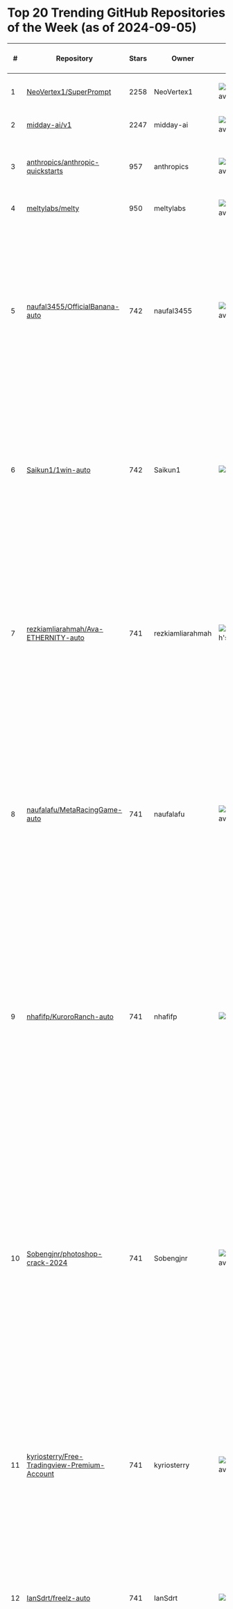 # Top 20 Trending GitHub Repositories of the Week (as of 2024-09-05)

| # | Repository | Stars | Owner | Avatar | Description | Topics | URL | Created At | Updated At | Pushed At | Git URL | SSH URL | Clone URL | SVN URL | Homepage | Size | Language | Forks Count | Open Issues Count | Default Branch | License |
|---|------------|-------|-------|--------|-------------|--------|-----|------------|------------|-----------|---------|---------|-----------|---------|----------|------|----------|--------------|-------------------|----------------|---------|
| 1 | [NeoVertex1/SuperPrompt](https://github.com/NeoVertex1/SuperPrompt) | 2258 | NeoVertex1 | ![NeoVertex1's avatar](https://avatars.githubusercontent.com/u/176629654?v=4) | SuperPrompt is an attempt to engineer prompts that might help us understand AI agents. | ai, ml, prompt-engineering, prompts, prompts-template | [https://github.com/NeoVertex1/SuperPrompt](https://github.com/NeoVertex1/SuperPrompt) | 2024-09-01T01:57:27Z | 2024-09-05T04:10:59Z | 2024-09-04T06:47:47Z | git://github.com/NeoVertex1/SuperPrompt.git | git@github.com:NeoVertex1/SuperPrompt.git | https://github.com/NeoVertex1/SuperPrompt.git | https://github.com/NeoVertex1/SuperPrompt | No homepage | 8 | No language specified | 172 | 3 | main | No license |
| 2 | [midday-ai/v1](https://github.com/midday-ai/v1) | 2247 | midday-ai | ![midday-ai's avatar](https://avatars.githubusercontent.com/u/145366395?v=4) | An open-source starter kit based on Midday. | monorepo, nextjs, shadcn, tailwind, turborepo | [https://github.com/midday-ai/v1](https://github.com/midday-ai/v1) | 2024-08-29T14:25:54Z | 2024-09-05T03:42:08Z | 2024-09-04T18:54:39Z | git://github.com/midday-ai/v1.git | git@github.com:midday-ai/v1.git | https://github.com/midday-ai/v1.git | https://github.com/midday-ai/v1 | https://v1.run | 7142 | TypeScript | 181 | 9 | main | MIT License |
| 3 | [anthropics/anthropic-quickstarts](https://github.com/anthropics/anthropic-quickstarts) | 957 | anthropics | ![anthropics's avatar](https://avatars.githubusercontent.com/u/76263028?v=4) | A collection of projects designed to help developers quickly get started with building deployable applications using the Anthropic API | No topics | [https://github.com/anthropics/anthropic-quickstarts](https://github.com/anthropics/anthropic-quickstarts) | 2024-08-29T19:52:32Z | 2024-09-05T04:12:40Z | 2024-09-05T00:06:14Z | git://github.com/anthropics/anthropic-quickstarts.git | git@github.com:anthropics/anthropic-quickstarts.git | https://github.com/anthropics/anthropic-quickstarts.git | https://github.com/anthropics/anthropic-quickstarts | No homepage | 1456 | TypeScript | 93 | 2 | main | MIT License |
| 4 | [meltylabs/melty](https://github.com/meltylabs/melty) | 950 | meltylabs | ![meltylabs's avatar](https://avatars.githubusercontent.com/u/177980487?v=4) | Open source AI code editor. To download the packaged app: | No topics | [https://github.com/meltylabs/melty](https://github.com/meltylabs/melty) | 2024-09-02T00:01:16Z | 2024-09-05T04:17:57Z | 2024-09-04T22:54:16Z | git://github.com/meltylabs/melty.git | git@github.com:meltylabs/melty.git | https://github.com/meltylabs/melty.git | https://github.com/meltylabs/melty | https://docs.google.com/forms/d/e/1FAIpQLSc6uBe0ea26q7Iq0Co_q5fjW2nypUl8G_Is5M_6t8n7wZHuPA/viewform | 51175 | TypeScript | 58 | 4 | main | MIT License |
| 5 | [naufal3455/OfficialBanana-auto](https://github.com/naufal3455/OfficialBanana-auto) | 742 | naufal3455 | ![naufal3455's avatar](https://avatars.githubusercontent.com/u/142381216?v=4) | officialbanana officialbanana-autoclicker officialbanana-auto-tap officialbanana-tap officialbanana-telegram-autoclciker officialbanana-telegram-clicker officialbanana-autobot officialbanana-auto-bot officialbanana-free-bot officialbanana-bot  | officialbanana, officialbanana-auto-bot, officialbanana-auto-tap, officialbanana-autobot, officialbanana-autoclicker, officialbanana-bot, officialbanana-free-bot, officialbanana-tap, officialbanana-telegram-autoclciker, officialbanana-telegram-clicker | [https://github.com/naufal3455/OfficialBanana-auto](https://github.com/naufal3455/OfficialBanana-auto) | 2024-09-04T17:15:38Z | 2024-09-05T04:15:16Z | 2024-09-04T17:16:15Z | git://github.com/naufal3455/OfficialBanana-auto.git | git@github.com:naufal3455/OfficialBanana-auto.git | https://github.com/naufal3455/OfficialBanana-auto.git | https://github.com/naufal3455/OfficialBanana-auto | No homepage | 2 | No language specified | 0 | 0 | main | No license |
| 6 | [Saikun1/1win-auto](https://github.com/Saikun1/1win-auto) | 742 | Saikun1 | ![Saikun1's avatar](https://avatars.githubusercontent.com/u/126156086?v=4) | crypto cryptocurrency 1win 1win-token 1win-bot 1win-clicker 1win-autofarm 1win-bot-clicker 1win-bot-autofarm 1win-bot-download 1win-clicker-autofarm 1win-clicker-free 1win-auto-bot 1win-auto-farm 1win-auto 1win-auto-tap  | 1win, 1win-auto, 1win-auto-bot, 1win-auto-farm, 1win-auto-tap, 1win-autofarm, 1win-bot, 1win-bot-autofarm, 1win-bot-clicker, 1win-bot-download, 1win-clicker, 1win-clicker-autofarm, 1win-clicker-free, 1win-token, crypto, cryptocurrency | [https://github.com/Saikun1/1win-auto](https://github.com/Saikun1/1win-auto) | 2024-09-04T18:45:10Z | 2024-09-05T03:09:38Z | 2024-09-04T18:45:50Z | git://github.com/Saikun1/1win-auto.git | git@github.com:Saikun1/1win-auto.git | https://github.com/Saikun1/1win-auto.git | https://github.com/Saikun1/1win-auto | No homepage | 2 | No language specified | 0 | 0 | main | No license |
| 7 | [rezkiamliarahmah/Ava-ETHERNITY-auto](https://github.com/rezkiamliarahmah/Ava-ETHERNITY-auto) | 741 | rezkiamliarahmah | ![rezkiamliarahmah's avatar](https://avatars.githubusercontent.com/u/164051852?v=4) | crypto cryptocurrency ava-ethernity ava-ethernity-clicker ava-ethernity-autoclicker ava-ethernity-auto-clicker ava-ethernity-farm-bot ava-ethernity-bot-farm ava-ethernity-bot ava-ethernity-free-bot ava-ethernity-auto-tap ava-ethernity-tap ava-ethernity-autobot ava-ethernity-auto-bot  | ava-ethernity, ava-ethernity-auto-bot, ava-ethernity-auto-clicker, ava-ethernity-auto-tap, ava-ethernity-autobot, ava-ethernity-autoclicker, ava-ethernity-bot, ava-ethernity-bot-farm, ava-ethernity-clicker, ava-ethernity-farm-bot, ava-ethernity-free-bot, ava-ethernity-tap, crypto, cryptocurrency | [https://github.com/rezkiamliarahmah/Ava-ETHERNITY-auto](https://github.com/rezkiamliarahmah/Ava-ETHERNITY-auto) | 2024-09-04T18:23:43Z | 2024-09-04T23:00:16Z | 2024-09-04T18:24:33Z | git://github.com/rezkiamliarahmah/Ava-ETHERNITY-auto.git | git@github.com:rezkiamliarahmah/Ava-ETHERNITY-auto.git | https://github.com/rezkiamliarahmah/Ava-ETHERNITY-auto.git | https://github.com/rezkiamliarahmah/Ava-ETHERNITY-auto | No homepage | 2 | No language specified | 0 | 0 | main | No license |
| 8 | [naufalafu/MetaRacingGame-auto](https://github.com/naufalafu/MetaRacingGame-auto) | 741 | naufalafu | ![naufalafu's avatar](https://avatars.githubusercontent.com/u/153052202?v=4) | No description | crypto, cryptocurrency, metaracinggame, metaracinggame-, metaracinggame-auto-bot, metaracinggame-auto-bot-free, metaracinggame-auto-farm, metaracinggame-auto-tap, metaracinggame-autoclicker, metaracinggame-clicker, metaracinggame-free-bot, metaracinggame-tap | [https://github.com/naufalafu/MetaRacingGame-auto](https://github.com/naufalafu/MetaRacingGame-auto) | 2024-09-04T17:07:54Z | 2024-09-04T23:00:15Z | 2024-09-04T17:08:45Z | git://github.com/naufalafu/MetaRacingGame-auto.git | git@github.com:naufalafu/MetaRacingGame-auto.git | https://github.com/naufalafu/MetaRacingGame-auto.git | https://github.com/naufalafu/MetaRacingGame-auto | No homepage | 2 | No language specified | 0 | 0 | main | No license |
| 9 | [nhafifp/KuroroRanch-auto](https://github.com/nhafifp/KuroroRanch-auto) | 741 | nhafifp | ![nhafifp's avatar](https://avatars.githubusercontent.com/u/154435197?v=4) | crypto cryptocurrency kurororanch kurororanch-auto kurororanch-clicker kurororanch-auto-clicker kurororanch-farm-bot kurororanch-auto-farm kurororanch-free-bot kurororanch-bot-clicker kurororanch-clicker-bot kurororanch-autofarm kurororanch-auto-bot kurororanch-autobot kurororanch-auto-tap | crypto, cryptocurrency, kurororanch, kurororanch-auto, kurororanch-auto-bot, kurororanch-auto-clicker, kurororanch-auto-farm, kurororanch-auto-tap, kurororanch-autobot, kurororanch-autofarm, kurororanch-bot-clicker, kurororanch-clicker, kurororanch-clicker-bot, kurororanch-farm-bot, kurororanch-free-bot | [https://github.com/nhafifp/KuroroRanch-auto](https://github.com/nhafifp/KuroroRanch-auto) | 2024-09-04T17:23:51Z | 2024-09-04T23:00:15Z | 2024-09-04T17:24:38Z | git://github.com/nhafifp/KuroroRanch-auto.git | git@github.com:nhafifp/KuroroRanch-auto.git | https://github.com/nhafifp/KuroroRanch-auto.git | https://github.com/nhafifp/KuroroRanch-auto | No homepage | 2 | No language specified | 0 | 0 | main | No license |
| 10 | [Sobengjnr/photoshop-crack-2024](https://github.com/Sobengjnr/photoshop-crack-2024) | 741 | Sobengjnr | ![Sobengjnr's avatar](https://avatars.githubusercontent.com/u/171948723?v=4) | photoshopcrack,photoshop crack,crack photoshop,cracked photoshop,photoshop cracked,photoshop cc crack,photoshop cs6 crack,photoshop 2022 crack,crack photoshop 2022,photoshop crack 2022,free crack photoshop,photoshop 2023 crack  | adobe-pho, adobe-photo-editor, adobe-photosho-download, adobe-photoshop, adobe-psd, photopea, photoshop, photoshop-2023, photoshop-2023-download, photoshop-2023-free, photoshop-ai, photoshop-ai-download, photoshop-ai-full, photoshop-cc, photoshop-cc-download, photoshop-cc-free, photoshop-download, photoshop-free, photoshop-free-version, photoshop-generative-ai | [https://github.com/Sobengjnr/photoshop-crack-2024](https://github.com/Sobengjnr/photoshop-crack-2024) | 2024-09-04T19:03:32Z | 2024-09-04T23:00:16Z | 2024-09-04T19:04:55Z | git://github.com/Sobengjnr/photoshop-crack-2024.git | git@github.com:Sobengjnr/photoshop-crack-2024.git | https://github.com/Sobengjnr/photoshop-crack-2024.git | https://github.com/Sobengjnr/photoshop-crack-2024 | No homepage | 2 | No language specified | 0 | 0 | main | No license |
| 11 | [kyriosterry/Free-Tradingview-Premium-Account](https://github.com/kyriosterry/Free-Tradingview-Premium-Account) | 741 | kyriosterry | ![kyriosterry's avatar](https://avatars.githubusercontent.com/u/165566282?v=4) | tradingview free premium account,tradingview premium free,free tradingview premium account,tradingview premium,free tradingview premium,tradingview,how to get tradingview premium for free,tradingview free premium,free tradingview pro account,tradingview premium hack,how to use tradingview premium for free,tradingview premium free trial,tradingview  | trading-view-com, tradingview-full, tradingview-full-download, tradingview-keys, tradingview-lifetime, tradingview-premium-keys, tradingview-premium-keys-list, tradingview-screener, tradingview-scripts, tradingview-tools, tradingviewchart, tradingviewlicense | [https://github.com/kyriosterry/Free-Tradingview-Premium-Account](https://github.com/kyriosterry/Free-Tradingview-Premium-Account) | 2024-09-04T18:59:09Z | 2024-09-04T23:00:16Z | 2024-09-04T19:01:06Z | git://github.com/kyriosterry/Free-Tradingview-Premium-Account.git | git@github.com:kyriosterry/Free-Tradingview-Premium-Account.git | https://github.com/kyriosterry/Free-Tradingview-Premium-Account.git | https://github.com/kyriosterry/Free-Tradingview-Premium-Account | No homepage | 3 | No language specified | 0 | 0 | main | No license |
| 12 | [IanSdrt/freelz-auto](https://github.com/IanSdrt/freelz-auto) | 741 | IanSdrt | ![IanSdrt's avatar](https://avatars.githubusercontent.com/u/126434958?v=4) | crypto cryptocurrency freelz freelz-auto freelz-auto-clicker freelz-autoclicker freelz-autofarm freelz-auto-farm freelz-free-bot freelz-clicker freelz-auto-tap freelz-bot  | crypto, cryptocurrency, freelz, freelz-auto, freelz-auto-clicker, freelz-auto-farm, freelz-auto-tap, freelz-autoclicker, freelz-autofarm, freelz-bot, freelz-clicker, freelz-free-bot | [https://github.com/IanSdrt/freelz-auto](https://github.com/IanSdrt/freelz-auto) | 2024-09-04T18:38:01Z | 2024-09-04T23:00:16Z | 2024-09-04T18:38:49Z | git://github.com/IanSdrt/freelz-auto.git | git@github.com:IanSdrt/freelz-auto.git | https://github.com/IanSdrt/freelz-auto.git | https://github.com/IanSdrt/freelz-auto | No homepage | 2 | No language specified | 0 | 0 | main | No license |
| 13 | [ProfMark1/supermeow-auto](https://github.com/ProfMark1/supermeow-auto) | 741 | ProfMark1 | ![ProfMark1's avatar](https://avatars.githubusercontent.com/u/141738121?v=4) | crypto cryptocurrency supermeow supermeow-claim-bot supermeow-telegram-bot supermeow-autoclicker supermeow-auto supermeow-auto-tap supermeow-auto-clicker supermeow-auto-bot supermeow-bot supermeow-autofarm supermeow-auto-farm supermeow-free-bot  | crypto, cryptocurrency, supermeow, supermeow-auto, supermeow-auto-bot, supermeow-auto-clicker, supermeow-auto-farm, supermeow-auto-tap, supermeow-autoclicker, supermeow-autofarm, supermeow-bot, supermeow-claim-bot, supermeow-free-bot, supermeow-telegram-bot | [https://github.com/ProfMark1/supermeow-auto](https://github.com/ProfMark1/supermeow-auto) | 2024-09-04T17:58:00Z | 2024-09-04T23:00:15Z | 2024-09-04T17:58:44Z | git://github.com/ProfMark1/supermeow-auto.git | git@github.com:ProfMark1/supermeow-auto.git | https://github.com/ProfMark1/supermeow-auto.git | https://github.com/ProfMark1/supermeow-auto | No homepage | 2 | No language specified | 0 | 0 | main | No license |
| 14 | [rvap/BIRDTon-auto](https://github.com/rvap/BIRDTon-auto) | 741 | rvap | ![rvap's avatar](https://avatars.githubusercontent.com/u/148790177?v=4) | crypto cryptocurrency birdton birdton-auto birdton-auto-clicker birdton-autoclicker birdton-auto-farm birdton-autofarm birdton-autobot birdton-auto-bot birdton-bot-farm birdton-farm-bot  | birdton, birdton-auto, birdton-auto-bot, birdton-auto-clicker, birdton-auto-farm, birdton-autobot, birdton-autoclicker, birdton-autofarm, birdton-bot-farm, birdton-farm-bot, crypto, cryptocurrency | [https://github.com/rvap/BIRDTon-auto](https://github.com/rvap/BIRDTon-auto) | 2024-09-04T18:34:21Z | 2024-09-04T23:00:16Z | 2024-09-04T18:35:02Z | git://github.com/rvap/BIRDTon-auto.git | git@github.com:rvap/BIRDTon-auto.git | https://github.com/rvap/BIRDTon-auto.git | https://github.com/rvap/BIRDTon-auto | No homepage | 2 | No language specified | 0 | 0 | main | No license |
| 15 | [juliachoirunnisa/toon-nation-auto](https://github.com/juliachoirunnisa/toon-nation-auto) | 741 | juliachoirunnisa | ![juliachoirunnisa's avatar](https://avatars.githubusercontent.com/u/155283810?v=4) | No description | No topics | [https://github.com/juliachoirunnisa/toon-nation-auto](https://github.com/juliachoirunnisa/toon-nation-auto) | 2024-09-04T17:37:50Z | 2024-09-04T23:00:15Z | 2024-09-04T17:38:32Z | git://github.com/juliachoirunnisa/toon-nation-auto.git | git@github.com:juliachoirunnisa/toon-nation-auto.git | https://github.com/juliachoirunnisa/toon-nation-auto.git | https://github.com/juliachoirunnisa/toon-nation-auto | No homepage | 2 | No language specified | 0 | 0 | main | No license |
| 16 | [rasyaaaaaaaaaaa/firecoin-auto](https://github.com/rasyaaaaaaaaaaa/firecoin-auto) | 741 | rasyaaaaaaaaaaa | ![rasyaaaaaaaaaaa's avatar](https://avatars.githubusercontent.com/u/154529071?v=4) | firecoin firecoin-bot firecoin-auto-bot firecoin-bot-auto firecoin-bot-farm firecoin-auto-farm firecoin-auto-tap firecoin-clicker firecoin-auto-click firecoin-auto-clicker firecoin-bot-click firecoin-auto firecoin-autobot firecoin-aut-tap  | firecoin, firecoin-aut-tap, firecoin-auto, firecoin-auto-bot, firecoin-auto-click, firecoin-auto-clicker, firecoin-auto-farm, firecoin-auto-tap, firecoin-autobot, firecoin-bot, firecoin-bot-auto, firecoin-bot-click, firecoin-bot-farm, firecoin-clicker | [https://github.com/rasyaaaaaaaaaaa/firecoin-auto](https://github.com/rasyaaaaaaaaaaa/firecoin-auto) | 2024-09-04T18:05:56Z | 2024-09-04T23:00:15Z | 2024-09-04T18:06:47Z | git://github.com/rasyaaaaaaaaaaa/firecoin-auto.git | git@github.com:rasyaaaaaaaaaaa/firecoin-auto.git | https://github.com/rasyaaaaaaaaaaa/firecoin-auto.git | https://github.com/rasyaaaaaaaaaaa/firecoin-auto | No homepage | 2 | No language specified | 0 | 0 | main | No license |
| 17 | [Steven1731016/KRNL-EXECUTOR](https://github.com/Steven1731016/KRNL-EXECUTOR) | 741 | Steven1731016 | ![Steven1731016's avatar](https://avatars.githubusercontent.com/u/164780064?v=4) | Roblox KRNL Executor is a powerful tool designed to enhance your Roblox experience, offering a range of features to customize your gameplay and explore the platform's vast possibilities. It's particularly sought after for its advanced scripting capabilities, allowing you to create unique experiences and gain an advantage in competitive environments | krnl, krnl-bypass, krnl-download, krnl-executor-roblox, krnl-external, krnl-external-download, krnl-key, krnl-key-bypass, krnl-v2-download, krnlbypass, roblox, roblox-executer, roblox-executor, roblox-script, roblox-scripts | [https://github.com/Steven1731016/KRNL-EXECUTOR](https://github.com/Steven1731016/KRNL-EXECUTOR) | 2024-09-04T19:07:39Z | 2024-09-04T23:00:16Z | 2024-09-04T19:09:00Z | git://github.com/Steven1731016/KRNL-EXECUTOR.git | git@github.com:Steven1731016/KRNL-EXECUTOR.git | https://github.com/Steven1731016/KRNL-EXECUTOR.git | https://github.com/Steven1731016/KRNL-EXECUTOR | No homepage | 2 | No language specified | 0 | 0 | main | No license |
| 18 | [kirr1198/Listing-Hamster-Kombat](https://github.com/kirr1198/Listing-Hamster-Kombat) | 741 | kirr1198 | ![kirr1198's avatar](https://avatars.githubusercontent.com/u/162887446?v=4) | hamster-kombat-on-pc hamster-kombat-farming-script-2024 hamster-kombat-auto-tap-2024 hamster-kombat-free hamster-kombat-clone hamster-kombat-autoclicker-free hamster-kombat-autoclicker-doownload hamster-kombat-autoclicker-scripts hamster-kombat-free-scripts hamster-kombat-keys hamster-combat-listing  | hamster-combat-listing, hamster-kombat-auto-tap-2024, hamster-kombat-autoclicker-doownload, hamster-kombat-autoclicker-free, hamster-kombat-autoclicker-scripts, hamster-kombat-clone, hamster-kombat-farming-script-2024, hamster-kombat-free, hamster-kombat-free-scripts, hamster-kombat-keys, hamster-kombat-on-pc | [https://github.com/kirr1198/Listing-Hamster-Kombat](https://github.com/kirr1198/Listing-Hamster-Kombat) | 2024-09-04T16:26:00Z | 2024-09-04T23:00:15Z | 2024-09-04T16:40:09Z | git://github.com/kirr1198/Listing-Hamster-Kombat.git | git@github.com:kirr1198/Listing-Hamster-Kombat.git | https://github.com/kirr1198/Listing-Hamster-Kombat.git | https://github.com/kirr1198/Listing-Hamster-Kombat | No homepage | 3 | No language specified | 0 | 0 | main | No license |
| 19 | [safinaabk/gamee-auto](https://github.com/safinaabk/gamee-auto) | 741 | safinaabk | ![safinaabk's avatar](https://avatars.githubusercontent.com/u/109536812?v=4) | gamee gamee-autoclicker gamee-bot gamee-auto-bot gamee-auto-farm gamee-farm-bot gamee-bot-farm gamee-auto-farm-2024 gamee-clicker gamee-bot-auto gamee-auto-tap gamee-autofarm gamee-autofarm-bot  | gamee, gamee-auto-bot, gamee-auto-farm, gamee-auto-farm-2024, gamee-auto-tap, gamee-autoclicker, gamee-autofarm, gamee-autofarm-bot, gamee-bot, gamee-bot-auto, gamee-bot-farm, gamee-clicker, gamee-farm-bot | [https://github.com/safinaabk/gamee-auto](https://github.com/safinaabk/gamee-auto) | 2024-09-04T18:42:19Z | 2024-09-04T23:00:16Z | 2024-09-04T18:43:15Z | git://github.com/safinaabk/gamee-auto.git | git@github.com:safinaabk/gamee-auto.git | https://github.com/safinaabk/gamee-auto.git | https://github.com/safinaabk/gamee-auto | No homepage | 2 | No language specified | 0 | 0 | main | No license |
| 20 | [payne-001/Vertus-auto](https://github.com/payne-001/Vertus-auto) | 741 | payne-001 | ![payne-001's avatar](https://avatars.githubusercontent.com/u/173868069?v=4) | crypto cryptocurrency vertus vertus-auto-bot vertus-2024 vertus-clicker vertus-bot vertus-farming-bot vertus-farming-bot-2024 vertus-clicker-free vertus-auto-farm vertus-scripts vertus-telegram-bot vertus-autoclicker vertus-auto-clicker vertus-auto-tap vertus-auto  | crypto, cryptocurrency, vertus, vertus-2024, vertus-auto, vertus-auto-bot, vertus-auto-clicker, vertus-auto-farm, vertus-auto-tap, vertus-autoclicker, vertus-bot, vertus-clicker, vertus-clicker-free, vertus-farming-bot, vertus-farming-bot-2024, vertus-scripts, vertus-telegram-bot | [https://github.com/payne-001/Vertus-auto](https://github.com/payne-001/Vertus-auto) | 2024-09-04T17:46:31Z | 2024-09-04T23:00:15Z | 2024-09-04T17:48:20Z | git://github.com/payne-001/Vertus-auto.git | git@github.com:payne-001/Vertus-auto.git | https://github.com/payne-001/Vertus-auto.git | https://github.com/payne-001/Vertus-auto | No homepage | 2 | No language specified | 0 | 1 | main | No license |